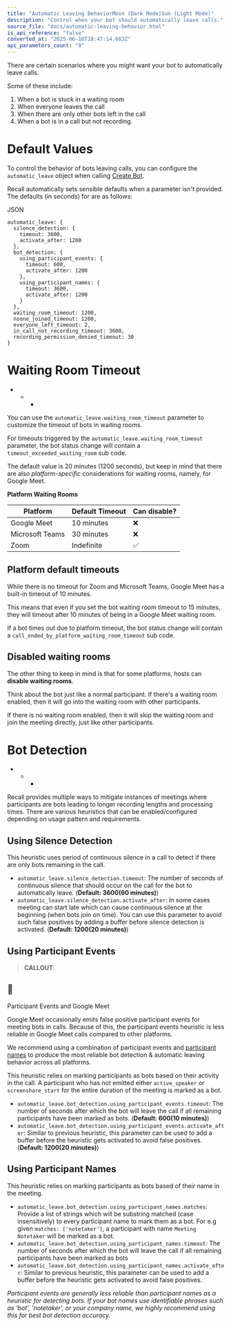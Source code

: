 ```yaml
---
title: "Automatic Leaving BehaviorMoon (Dark Mode)Sun (Light Mode)"
description: "Control when your bot should automatically leave calls."
source_file: "docs/automatic-leaving-behavior.html"
is_api_reference: "false"
converted_at: "2025-06-10T18:47:14.683Z"
api_parameters_count: "0"
---
```

There are certain scenarios where you might want your bot to automatically leave calls.

Some of these include:

1.  When a bot is stuck in a waiting room
2.  When everyone leaves the call
3.  When there are only other bots left in the call
4.  When a bot is in a call but not recording.

# **Default Values**

[](#default-values)

To control the behavior of bots leaving calls, you can configure the `automatic_leave` object when calling [Create Bot](/reference/bot_create.md).

Recall automatically sets sensible defaults when a parameter isn't provided. The defaults (in seconds) for are as follows:

JSON

```
automatic_leave: {
  silence_detection: {
    timeout: 3600,
    activate_after: 1200
  },
  bot_detection: {
    using_participant_events: {
      timeout: 600,
      activate_after: 1200
    },
    using_participant_names: {
      timeout: 3600,
      activate_after: 1200
    }
  },
  waiting_room_timeout: 1200,
  noone_joined_timeout: 1200,
  everyone_left_timeout: 2,
  in_call_not_recording_timeout: 3600,
  recording_permission_denied_timeout: 30
}

```

# **Waiting Room Timeout**

[](#waiting-room-timeout)
- * *

You can use the `automatic_leave.waiting_room_timeout` parameter to customize the timeout of bots in waiting rooms.

For timeouts triggered by the `automatic_leave.waiting_room_timeout` parameter, the bot status change will contain a `timeout_exceeded_waiting_room` sub code.

The default value is 20 minutes (1200 seconds), but keep in mind that there are also *platform-specific* considerations for waiting rooms, namely, for Google Meet.



**Platform Waiting Rooms**

| Platform | Default Timeout | Can disable? |
| --- | --- | --- |
| Google Meet | 10 minutes | ❌ |
| Microsoft Teams | 30 minutes | ❌ |
| Zoom | Indefinite | ✅ |



## Platform default timeouts

[](#platform-default-timeouts)

While there is no timeout for Zoom and Microsoft Teams, Google Meet has a built-in timeout of 10 minutes.

This means that even if you set the bot waiting room timeout to 15 minutes, they will timeout after 10 minutes of being in a Google Meet waiting room.

If a bot times out due to platform timeout, the bot status change will contain a `call_ended_by_platform_waiting_room_timeout` sub code.

## Disabled waiting rooms

[](#disabled-waiting-rooms)

The other thing to keep in mind is that for some platforms, hosts can **disable waiting rooms**.

Think about the bot just like a normal participant. If there's a waiting room enabled, then it will go into the waiting room with other participants.

If there is no waiting room enabled, then it will skip the waiting room and join the meeting directly, just like other participants.

# **Bot Detection**

[](#bot-detection)
- * *

Recall provides multiple ways to mitigate instances of meetings where participants are bots leading to longer recording lengths and processing times. There are various heuristics that can be enabled/configured depending on usage pattern and requirements.

## Using Silence Detection

[](#using-silence-detection)

This heuristic uses period of continuous silence in a call to detect if there are only bots remaining in the call.
- `automatic_leave.silence_detection.timeout`: The number of seconds of continuous silence that should occur on the call for the bot to automatically leave. (**Default: 3600(60 minutes)**)
- `automatic_leave.silence_detection.activate_after`: In some cases meeting can start late which can cause continuous silence at the beginning (when bots join on time). You can use this parameter to avoid such false positives by adding a buffer before silence detection is activated. (**Default: 1200(20 minutes)**)

## Using Participant Events

[](#using-participant-events)

> **CALLOUT**:

## 📘

Participant Events and Google Meet

Google Meet occasionally emits false positive participant events for meeting bots in calls. Because of this, the participant events heuristic is less reliable in Google Meet calls compared to other platforms.

We recommend using a combination of participant events and [participant names](#using-participant-names) to produce the most reliable bot detection & automatic leaving behavior across all platforms.

This heuristic relies on marking participants as bots based on their activity in the call. A participant who has not emitted either `active_speaker` or `screenshare_start` for the entire duration of the meeting is marked as a bot.
- `automatic_leave.bot_detection.using_participant_events.timeout`: The number of seconds after which the bot will leave the call if all remaining participants have been marked as bots. (**Default: 600(10 minutes)**)
- `automatic_leave.bot_detection.using_participant_events.activate_after`: Similar to previous heuristic, this parameter can be used to add a buffer before the heuristic gets activated to avoid false positives. (**Default: 1200(20 minutes)**)

## Using Participant Names

[](#using-participant-names)

This heuristic relies on marking participants as bots based of their name in the meeting.
- `automatic_leave.bot_detection.using_participant_names.matches`: Provide a list of strings which will be substring matched (case insensitively) to every participant name to mark them as a bot. For e.g given `matches: ['notetaker']`, a participant with name `Meeting Notetaker` will be marked as a bot.
- `automatic_leave.bot_detection.using_participant_names.timeout`: The number of seconds after which the bot will leave the call if all remaining participants have been marked as bots
- `automatic_leave.bot_detection.using_participant_names.activate_after`: Similar to previous heuristic, this parameter can be used to add a buffer before the heuristic gets activated to avoid false positives.

*Participant events are generally less reliable than participant names as a heuristic for detecting bots. If your bot names use identifiable phrases such as 'bot', 'notetaker', or your company name, we highly recommend using this for best bot detection accuracy.*
